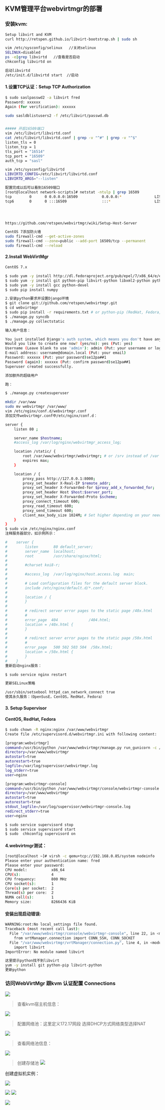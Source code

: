 ## KVM管理平台webvirtmgr的部署

### 安装kvm:

```bash
Setup libvirt and KVM
curl http://retspen.github.io/libvirt-bootstrap.sh | sudo sh

vim /etc/sysconfig/selinux   //关闭selinux
SELINUX=disabled
ps -e|grep libvirtd   //查看是否启动
chkconfig libvirtd on

启动libvirtd 
/etc/init.d/libvirtd start  //启动
```

#### 1.设置TCP认证：Setup TCP Authorization

```bash
$ sudo saslpasswd2 -a libvirt fred
Password: xxxxxx
Again (for verification): xxxxxx

sudo sasldblistusers2 -f /etc/libvirt/passwd.db


##### 开启16509端口
vim /etc/libvirt/libvirtd.conf
cat /etc/libvirt/libvirtd.conf | grep -v "^#" | grep -v "^$"
listen_tls = 0
listen_tcp = 1
tls_port = "16514"
tcp_port = "16509"
auth_tcp = "sasl"

vim /etc/sysconfig/libvirtd
LIBVIRTD_CONFIG=/etc/libvirt/libvirtd.conf
LIBVIRTD_ARGS="--listen"

配置完成以后可以看到16509端口
[root@localhost network-scripts]# netstat -ntulp | grep 16509
tcp        0      0 0.0.0.0:16509           0.0.0.0:*               LISTEN      24262/libvirtd
tcp6       0      0 :::16509                :::*                    LISTEN      24262/libvirtd




https://github.com/retspen/webvirtmgr/wiki/Setup-Host-Server

CentOS 7添加防火墙
sudo firewall-cmd --get-active-zones
sudo firewall-cmd --zone=public --add-port 16509/tcp --permanent
sudo firewall-cmd --reload
```

#### 2.Install WebVirtMgr

```bash
CentOS 7.x

$ sudo yum -y install http://dl.fedoraproject.org/pub/epel/7/x86_64/e/epel-release-7-5.noarch.rpm
$ sudo yum -y install git python-pip libvirt-python libxml2-python python-websockify supervisor nginx
$ sudo yum -y install gcc python-devel
$ sudo pip install numpy

2.安装python要求并设置Django环境
$ git clone git://github.com/retspen/webvirtmgr.git
$ cd webvirtmgr
$ sudo pip install -r requirements.txt # or python-pip (RedHat, Fedora, CentOS, OpenSuse)
$ ./manage.py syncdb
$ ./manage.py collectstatic

输入用户信息：

You just installed Django's auth system, which means you don't have any superusers defined.
Would you like to create one now? (yes/no): yes (Put: yes)
Username (Leave blank to use 'admin'): admin (Put: your username or login)
E-mail address: username@domain.local (Put: your email)
Password: xxxxxx (Put: your password)se12pa##1
Password (again): xxxxxx (Put: confirm password)se12pa##1
Superuser created successfully.

添加额外的超级用户

跑：

$ ./manage.py createsuperuser

mkdir /var/www
sudo mv webvirtmgr /var/www/
vim /etc/nginx/conf.d/webvirtmgr.conf
添加文件webvirtmgr.conf中/etc/nginx/conf.d：

server {
    listen 80 ;

    server_name $hostname;
    #access_log /var/log/nginx/webvirtmgr_access_log;

    location /static/ {
        root /var/www/webvirtmgr/webvirtmgr; # or /srv instead of /var
        expires max;
    }

    location / {
        proxy_pass http://127.0.0.1:8000;
        proxy_set_header X-Real-IP $remote_addr;
        proxy_set_header X-Forwarded-for $proxy_add_x_forwarded_for;
        proxy_set_header Host $host:$server_port;
        proxy_set_header X-Forwarded-Proto $scheme;
        proxy_connect_timeout 600;
        proxy_read_timeout 600;
        proxy_send_timeout 600;
        client_max_body_size 1024M; # Set higher depending on your needs
    }
}
$ sudo vim /etc/nginx/nginx.conf
注释服务器部分，如示例所示：

#    server {
#        listen       80 default_server;
#        server_name  localhost;
#        root         /usr/share/nginx/html;
#
#        #charset koi8-r;
#
#        #access_log  /var/log/nginx/host.access.log  main;
#
#        # Load configuration files for the default server block.
#        include /etc/nginx/default.d/*.conf;
#
#        location / {
#        }
#
#        # redirect server error pages to the static page /40x.html
#        #
#        error_page  404              /404.html;
#        location = /40x.html {
#        }
#
#        # redirect server error pages to the static page /50x.html
#        #
#        error_page   500 502 503 504  /50x.html;
#        location = /50x.html {
#        }
#    }
重新启动nginx服务：

$ sudo service nginx restart

更新SELinux策略

/usr/sbin/setsebool httpd_can_network_connect true 
使其永久服务：（OpenSusE，CentOS，RedHat，Fedora）
```
#### 3. Setup Supervisor
#### CentOS, RedHat, Fedora

```bash
$ sudo chown -R nginx:nginx /var/www/webvirtmgr
Create file /etc/supervisord.d/webvirtmgr.ini with following content:

[program:webvirtmgr]
command=/usr/bin/python /var/www/webvirtmgr/manage.py run_gunicorn -c /var/www/webvirtmgr/conf/gunicorn.conf.py
directory=/var/www/webvirtmgr
autostart=true
autorestart=true
logfile=/var/log/supervisor/webvirtmgr.log
log_stderr=true
user=nginx

[program:webvirtmgr-console]
command=/usr/bin/python /var/www/webvirtmgr/console/webvirtmgr-console
directory=/var/www/webvirtmgr
autostart=true
autorestart=true
stdout_logfile=/var/log/supervisor/webvirtmgr-console.log
redirect_stderr=true
user=nginx

$ sudo service supervisord stop
$ sudo service supervisord start
$ sudo  chkconfig supervisord on
```


#### 4.webvirtmgr测试：

```bash
[root@localhost ~]# virsh -c qemu+tcp://192.168.0.85/system nodeinfo
Please enter your authentication name: fred
Please enter your password:
CPU model:           x86_64
CPU(s):              4
CPU frequency:       800 MHz
CPU socket(s):       1
Core(s) per socket:  2
Thread(s) per core:  2
NUMA cell(s):        1
Memory size:         8266436 KiB
```

#### 安装出现启动错误:

```bash
WARNING:root:No local_settings file found.
Traceback (most recent call last):
  File "/var/www/webvirtmgr/console/webvirtmgr-console", line 22, in <module>
    from vrtManager.connection import CONN_SSH, CONN_SOCKET
  File "/var/www/webvirtmgr/vrtManager/connection.py", line 4, in <module>
    import libvirt
ImportError: No module named libvirt

这里提示python找不到libvirt
yum -y install git python-pip libvirt-python
更新python
```

### 访问WebVirtMgr 跟kvm 认证配置 Connections


![](http://7xrthw.com1.z0.glb.clouddn.com/kvm-webvirtmgr1.png)

>查看kvm宿主机信息：

![](http://7xrthw.com1.z0.glb.clouddn.com/kvm-webvirtmgr2.png)

>配置网络池：这里定义172.17网段 选择DHCP方式网络类型选择NAT

![](http://7xrthw.com1.z0.glb.clouddn.com/kvm-webvirtmgr3.png)

>查看网络池信息：

![](http://7xrthw.com1.z0.glb.clouddn.com/kvm-webvirtmgr4.png)

> 创建存储池
![](http://7xrthw.com1.z0.glb.clouddn.com/kvm-webvirtmgr5.png)

创建虚拟机实例：

![](http://7xrthw.com1.z0.glb.clouddn.com/kvm-webvirtmgr6.png)

![](http://7xrthw.com1.z0.glb.clouddn.com/kvm-webvirtmgr7.png)
![](http://7xrthw.com1.z0.glb.clouddn.com/kvm-webvirtmgr8.png)

![](http://7xrthw.com1.z0.glb.clouddn.com/kvm-webvirtmgr9.png)


